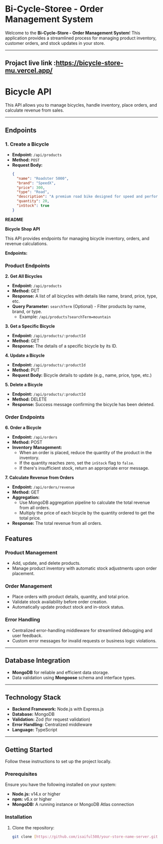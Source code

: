 # Bi-Cycle-Storee - Order Management System

Welcome to the **Bi-Cycle-Store - Order Management System**! This application provides a streamlined process for managing product inventory, customer orders, and stock updates in your store.

---
## Projact live link :https://bicycle-store-mu.vercel.app/
# Bicycle API

This API allows you to manage bicycles, handle inventory, place orders, and calculate revenue from sales.

---

## **Endpoints**

### 1. **Create a Bicycle**
- **Endpoint:** `/api/products`
- **Method:** `POST`
- **Request Body:**
  ```json
  {
    "name": "Roadster 5000",
    "brand": "SpeedX",
    "price": 300,
    "type": "Road",
    "description": "A premium road bike designed for speed and performance.",
    "quantity": 20,
    "inStock": true
  }

**README**

**Bicycle Shop API**

This API provides endpoints for managing bicycle inventory, orders, and revenue calculations.

**Endpoints:**

### Product Endpoints

**2. Get All Bicycles**
* **Endpoint:** `/api/products`
* **Method:** GET
* **Response:** A list of all bicycles with details like name, brand, price, type, etc.
* **Query Parameter:** `searchTerm` (Optional) - Filter products by name, brand, or type.
  * Example: `/api/products?searchTerm=mountain`

**3. Get a Specific Bicycle**
* **Endpoint:** `/api/products/:productId`
* **Method:** GET
* **Response:** The details of a specific bicycle by its ID.

**4. Update a Bicycle**
* **Endpoint:** `/api/products/:productId`
* **Method:** PUT
* **Request Body:** Bicycle details to update (e.g., name, price, type, etc.)

**5. Delete a Bicycle**
* **Endpoint:** `/api/products/:productId`
* **Method:** DELETE
* **Response:** Success message confirming the bicycle has been deleted.

### Order Endpoints

**6. Order a Bicycle**
* **Endpoint:** `/api/orders`
* **Method:** POST
* **Inventory Management:**
  * When an order is placed, reduce the quantity of the product in the inventory.
  * If the quantity reaches zero, set the `inStock` flag to `false`.
  * If there's insufficient stock, return an appropriate error message.

**7. Calculate Revenue from Orders**
* **Endpoint:** `/api/orders/revenue`
* **Method:** GET
* **Aggregation:**
  * Use MongoDB aggregation pipeline to calculate the total revenue from all orders.
  * Multiply the price of each bicycle by the quantity ordered to get the total price.
* **Response:** The total revenue from all orders.

## Features

### Product Management
- Add, update, and delete products.
- Manage product inventory with automatic stock adjustments upon order placement.

### Order Management
- Place orders with product details, quantity, and total price.
- Validate stock availability before order creation.
- Automatically update product stock and in-stock status.

### Error Handling
- Centralized error-handling middleware for streamlined debugging and user feedback.
- Custom error messages for invalid requests or business logic violations.

---

## Database Integration
- **MongoDB** for reliable and efficient data storage.
- Data validation using **Mongoose** schema and interface types.

---

## Technology Stack
- **Backend Framework:** Node.js with Express.js
- **Database:** MongoDB
- **Validation:** Zod (for request validation)
- **Error Handling:** Centralized middleware
- **Language:** TypeScript

---

## Getting Started

Follow these instructions to set up the project locally.

### Prerequisites
Ensure you have the following installed on your system:
- **Node.js:** v14.x or higher
- **npm:** v6.x or higher
- **MongoDB:** A running instance or MongoDB Atlas connection

### Installation
1. Clone the repository:
   ```bash
   git clone [https://github.com/isaiful508/your-store-name-server.git](https://github.com/mizanurrahman70/Bi-Cycle-store.git)]
